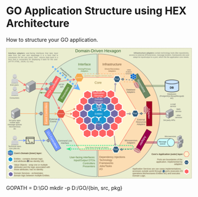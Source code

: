 # GO Application Structure using HEX Architecture
How to structure your GO application.
  
![Domain Driven Design Hexagonal Architecture](Images/DDD_Hex_Arch.png)
  
GOPATH = D:\GO
mkdir -p D:/GO/{bin, src, pkg}